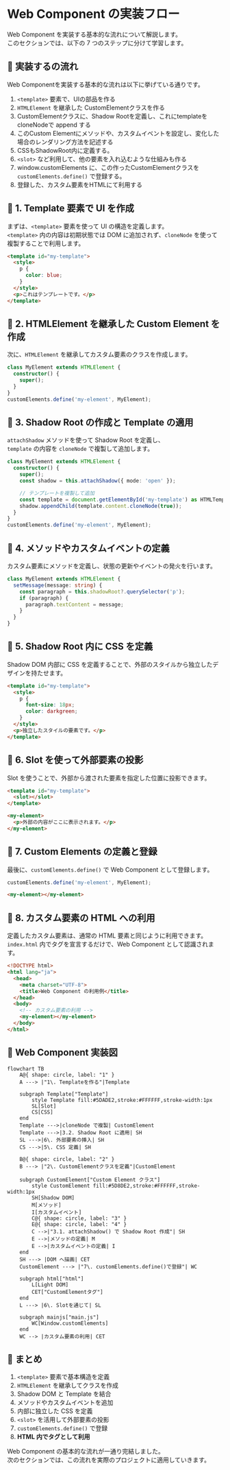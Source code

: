 # Web Component の実装フロー
Web Component を実装する基本的な流れについて解説します。  
このセクションでは、以下の 7 つのステップに分けて学習します。

## 🔹 実装するの流れ

Web Componentを実装する基本的な流れは以下に挙げている通りです。

1. `<template>` 要素で、UIの部品を作る
2. `HTMLElement` を継承した CustomElementクラスを作る
3. CustomElementクラスに、Shadow Rootを定義し、これにtemplateをcloneNodeで append する
4. このCustom Elementにメソッドや、カスタムイベントを設定し、変化した場合のレンダリング方法を記述する
5. CSSもShadowRoot内に定義する。
6. `<slot>` など利用して、他の要素を入れ込むような仕組みも作る
7. window.customElements に、この作ったCustomElementクラスを`customElements.define()` で登録する。
8. 登録した、カスタム要素をHTMLにて利用する


## 🔹 1. Template 要素で UI を作成
まずは、`<template>` 要素を使って UI の構造を定義します。  
`<template>` 内の内容は初期状態では DOM に追加されず、`cloneNode` を使って複製することで利用します。

```html
<template id="my-template">
  <style>
    p {
      color: blue;
    }
  </style>
  <p>これはテンプレートです。</p>
</template>
```

## 🔹 2. HTMLElement を継承した Custom Element を作成
次に、`HTMLElement` を継承してカスタム要素のクラスを作成します。

```ts
class MyElement extends HTMLElement {
  constructor() {
    super();
  }
}
customElements.define('my-element', MyElement);
```

## 🔹 3. Shadow Root の作成と Template の適用
`attachShadow` メソッドを使って Shadow Root を定義し、  
`template` の内容を `cloneNode` で複製して追加します。

```ts
class MyElement extends HTMLElement {
  constructor() {
    super();
    const shadow = this.attachShadow({ mode: 'open' });

    // テンプレートを複製して追加
    const template = document.getElementById('my-template') as HTMLTemplateElement;
    shadow.appendChild(template.content.cloneNode(true));
  }
}
customElements.define('my-element', MyElement);
```

## 🔹 4. メソッドやカスタムイベントの定義
カスタム要素にメソッドを定義し、状態の更新やイベントの発火を行います。

```ts
class MyElement extends HTMLElement {
  setMessage(message: string) {
    const paragraph = this.shadowRoot?.querySelector('p');
    if (paragraph) {
      paragraph.textContent = message;
    }
  }
}
```

## 🔹 5. Shadow Root 内に CSS を定義
Shadow DOM 内部に CSS を定義することで、外部のスタイルから独立したデザインを持たせます。

```html
<template id="my-template">
  <style>
    p {
      font-size: 18px;
      color: darkgreen;
    }
  </style>
  <p>独立したスタイルの要素です。</p>
</template>
```

## 🔹 6. Slot を使って外部要素の投影
Slot を使うことで、外部から渡された要素を指定した位置に投影できます。

```html
<template id="my-template">
  <slot></slot>
</template>
```

```html
<my-element>
  <p>外部の内容がここに表示されます。</p>
</my-element>
```

## 🔹 7. Custom Elements の定義と登録
最後に、`customElements.define()` で Web Component として登録します。

```ts
customElements.define('my-element', MyElement);
```

```html
<my-element></my-element>
```

## 🔹 8. カスタム要素の HTML への利用
定義したカスタム要素は、通常の HTML 要素と同じように利用できます。  
`index.html` 内でタグを宣言するだけで、Web Component として認識されます。

```html
<!DOCTYPE html>
<html lang="ja">
  <head>
    <meta charset="UTF-8">
    <title>Web Component の利用例</title>
  </head>
  <body>
    <!-- カスタム要素の利用 -->
    <my-element></my-element>
  </body>
</html>
```

## 🔹 Web Component 実装図

```mermaid
flowchart TB
    A@{ shape: circle, label: "1" }
    A ---> |"1\. Templateを作る"|Template

    subgraph Template["Template"]
        style Template fill:#5DADE2,stroke:#FFFFFF,stroke-width:1px
        SL[Slot]
        CS[CSS]
    end
    Template --->|cloneNode で複製| CustomElement
    Template --->|3.2. Shadow Root に適用| SH
    SL --->|6\. 外部要素の挿入| SH
    CS --->|5\. CSS 定義| SH

    B@{ shape: circle, label: "2" }
    B ---> |"2\. CustomElementクラスを定義"|CustomElement

    subgraph CustomElement["Custom Element クラス"]
        style CustomElement fill:#5D8DE2,stroke:#FFFFFF,stroke-width:1px
        SH[Shadow DOM]
        M[メソッド]
        I[カスタムイベント]
        C@{ shape: circle, label: "3" }
        E@{ shape: circle, label: "4" }
        C -->|"3.1. attachShadow() で Shadow Root 作成"| SH
        E -->|メソッドの定義| M
        E -->|カスタムイベントの定義| I
    end
    SH ---> |DOM へ描画| CET
    CustomElement ---> |"7\. customElements.define()で登録"| WC

    subgraph html["html"]
        L[Light DOM]
        CET["CustomElementタグ"]
    end
    L ---> |6\. Slotを通じて| SL    

    subgraph mainjs["main.js"]
        WC[Window.customElements]
    end
    WC --> |カスタム要素の利用| CET
```

## 🔹 まとめ
1. `<template>` 要素で基本構造を定義
2. `HTMLElement` を継承してクラスを作成
3. Shadow DOM と Template を結合
4. メソッドやカスタムイベントを追加
5. 内部に独立した CSS を定義
6. `<slot>` を活用して外部要素の投影
7. `customElements.define()` で登録
8. **HTML 内でタグとして利用**


Web Component の基本的な流れが一通り完結しました。  
次のセクションでは、この流れを実際のプロジェクトに適用していきます。

